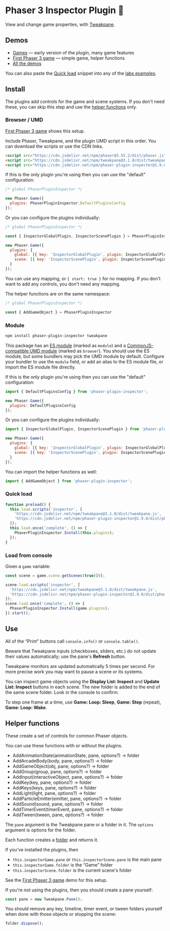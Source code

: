 Phaser 3 Inspector Plugin 🧐
=========================

View and change game properties, with [Tweakpane](https://cocopon.github.io/tweakpane/).

Demos
-----

- [Games](http://phaser-plugin-inspector.surge.sh/index.html?dir=games/) — early version of the plugin, many game features
- [First Phaser 3 game](https://codepen.io/samme/pen/YzxbMBV?editors=0010) — simple game, helper functions
- [All the demos](https://codepen.io/collection/LPeVMY)

You can also paste the [Quick load](#quick-load) snippet into any of the [labs examples](https://labs.phaser.io).

Install
-------

The plugins add controls for the game and scene systems. If you don't need these, you can skip this step and use the [helper functions](#helper-functions) only.

### Browser / UMD

[First Phaser 3 game](https://codepen.io/samme/pen/YzxbMBV?editors=0010) shows this setup.

Include Phaser, Tweakpane, and the plugin UMD script in this order. You can download the scripts or use the CDN links.

```html
<script src="https://cdn.jsdelivr.net/npm/phaser@3.55.2/dist/phaser.js"></script>
<script src="https://cdn.jsdelivr.net/npm/tweakpane@3.1.0/dist/tweakpane.js"></script>
<script src="https://cdn.jsdelivr.net/npm/phaser-plugin-inspector@1.9.0/dist/phaser-plugin-inspector.umd.js"></script>
```

If this is the only plugin you're using then you can use the "default" configuration:

```js
/* global PhaserPluginInspector */

new Phaser.Game({
  plugins: PhaserPluginInspector.DefaultPluginsConfig
});
```

Or you can configure the plugins individually:

```js
/* global PhaserPluginInspector */

const { InspectorGlobalPlugin, InspectorScenePlugin } = PhaserPluginInspector;

new Phaser.Game({
  plugins: {
    global: [{ key: 'InspectorGlobalPlugin', plugin: InspectorGlobalPlugin, mapping: 'inspectorGame' }],
    scene: [{ key: 'InspectorScenePlugin', plugin: InspectorScenePlugin, mapping: 'inspectorScene' }]
  }
});
```

You can use any mapping, or `{ start: true }` for no mapping. If you don't want to add any controls, you don't need any mapping.

The helper functions are on the same namespace:

```js
/* global PhaserPluginInspector */

const { AddGameObject } = PhaserPluginInspector
```

### Module

```sh
npm install phaser-plugin-inspector tweakpane
```

This package has an [ES module](dist/phaser-plugin-inspector.esm.js) (marked as `module`) and a [CommonJS-compatible UMD module](dist/phaser-plugin-inspector.umd.js) (marked as `browser`). You should use the ES module, but some bundlers may pick the UMD module by default. Configure your bundler to use the `module` field, or add an alias to the ES module file, or import the ES module file directly.

If this is the only plugin you're using then you can use the "default" configuration:

```js
import { DefaultPluginsConfig } from 'phaser-plugin-inspector';

new Phaser.Game({
  plugins: DefaultPluginsConfig
});
```

Or you can configure the plugins individually:

```js
import { InspectorGlobalPlugin, InspectorScenePlugin } from 'phaser-plugin-inspector';

new Phaser.Game({
  plugins: {
    global: [{ key: 'InspectorGlobalPlugin', plugin: InspectorGlobalPlugin, mapping: 'inspectorGame' }],
    scene: [{ key: 'InspectorScenePlugin', plugin: InspectorScenePlugin, mapping: 'inspectorScene' }]
  }
});
```

You can import the helper functions as well:

```js
import { AddGameObject } from 'phaser-plugin-inspector';
```

### Quick load

```js
function preload() {
  this.load.scripts('inspector', [
    'https://cdn.jsdelivr.net/npm/tweakpane@3.1.0/dist/tweakpane.js',
    'https://cdn.jsdelivr.net/npm/phaser-plugin-inspector@1.9.0/dist/phaser-plugin-inspector.umd.js',
  ]);
  this.load.once('complete', () => {
    PhaserPluginInspector.Install(this.plugins);
  });
}
```

### Load from console

Given a `game` variable:

```js
const scene = game.scene.getScenes(true)[0];

scene.load.scripts('inspector', [
  'https://cdn.jsdelivr.net/npm/tweakpane@3.1.0/dist/tweakpane.js',
  'https://cdn.jsdelivr.net/npm/phaser-plugin-inspector@1.9.0/dist/phaser-plugin-inspector.umd.js',
]);
scene.load.once('complete', () => {
  PhaserPluginInspector.Install(game.plugins);
}).start();
```

Use
---

All of the “Print” buttons call `console.info()` or `console.table()`.

Beware that Tweakpane inputs (checkboxes, sliders, etc.) do not update their values automatically; use the pane's **Refresh** button.

Tweakpane monitors are updated automatically 5 times per second. For more precise work you may want to pause a scene or its systems.

You can inspect game objects using the **Display List: Inspect** and **Update List: Inspect** buttons in each scene. The new folder is added to the end of the same scene folder. Look in the console to confirm.

To step one frame at a time, use **Game: Loop: Sleep**, **Game: Step** (repeat), **Game: Loop: Wake**.

Helper functions
----------------

These create a set of controls for common Phaser objects.

You can use these functions with or without the plugins.

- AddAnimationState(animationState, pane, options?) → folder
- AddArcadeBody(body, pane, options?) → folder
- AddGameObject(obj, pane, options?) → folder
- AddGroup(group, pane, options?) → folder
- AddInput(interactiveObject, pane, options?) → folder
- AddKey(key, pane, options?) → folder
- AddKeys(keys, pane, options?) → folder
- AddLight(light, pane, options?) → folder
- AddParticleEmitter(emitter, pane, options?) → folder
- AddSound(sound, pane, options?) → folder
- AddTimerEvent(timerEvent, pane, options?) → folder
- AddTween(tween, pane, options?) → folder

The `pane` argument is the Tweakpane pane or a folder in it. The `options` argument is options for the folder.

Each function creates a [folder](https://cocopon.github.io/tweakpane/ui-components.html#folder) and returns it.

If you've installed the plugins, then

- `this.inspectorGame.pane` or `this.inspectorScene.pane` is the main pane
- `this.inspectorGame.folder` is the “Game” folder
- `this.inspectorScene.folder` is the current scene's folder

See the [First Phaser 3 game](https://codepen.io/samme/pen/YzxbMBV?editors=0010) demo for this setup.

If you're not using the plugins, then you should create a pane yourself:

```js
const pane = new Tweakpane.Pane();
```

You should remove any key, timeline, timer event, or tween folders yourself when done with those objects or stopping the scene:

```js
folder.dispose();
```
